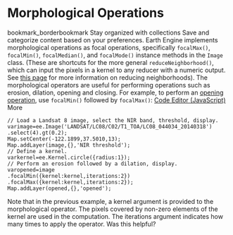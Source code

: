  
#  Morphological Operations 
bookmark_borderbookmark Stay organized with collections  Save and categorize content based on your preferences.
Earth Engine implements morphological operations as focal operations, specifically `focalMax()`, `focalMin()`, `focalMedian()`, and `focalMode()` instance methods in the `Image` class. (These are shortcuts for the more general `reduceNeighborhood()`, which can input the pixels in a kernel to any reducer with a numeric output. See [this page](https://developers.google.com/earth-engine/guides/reducers_reduce_neighborhood) for more information on reducing neighborhoods). The morphological operators are useful for performing operations such as erosion, dilation, opening and closing. For example, to perform an [opening operation](http://en.wikipedia.org/wiki/Opening_\(morphology\)), use `focalMin()` followed by `focalMax()`:
[Code Editor (JavaScript)](https://developers.google.com/earth-engine/guides/image_morph#code-editor-javascript-sample) More
```
// Load a Landsat 8 image, select the NIR band, threshold, display.
varimage=ee.Image('LANDSAT/LC08/C02/T1_TOA/LC08_044034_20140318')
.select(4).gt(0.2);
Map.setCenter(-122.1899,37.5010,13);
Map.addLayer(image,{},'NIR threshold');
// Define a kernel.
varkernel=ee.Kernel.circle({radius:1});
// Perform an erosion followed by a dilation, display.
varopened=image
.focalMin({kernel:kernel,iterations:2})
.focalMax({kernel:kernel,iterations:2});
Map.addLayer(opened,{},'opened');
```

Note that in the previous example, a kernel argument is provided to the morphological operator. The pixels covered by non-zero elements of the kernel are used in the computation. The iterations argument indicates how many times to apply the operator.
Was this helpful?
